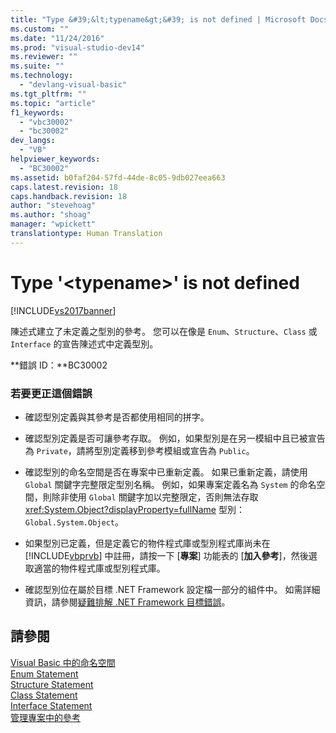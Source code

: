 ```yaml
---
title: "Type &#39;&lt;typename&gt;&#39; is not defined | Microsoft Docs"
ms.custom: ""
ms.date: "11/24/2016"
ms.prod: "visual-studio-dev14"
ms.reviewer: ""
ms.suite: ""
ms.technology: 
  - "devlang-visual-basic"
ms.tgt_pltfrm: ""
ms.topic: "article"
f1_keywords: 
  - "vbc30002"
  - "bc30002"
dev_langs: 
  - "VB"
helpviewer_keywords: 
  - "BC30002"
ms.assetid: b0faf204-57fd-44de-8c05-9db027eea663
caps.latest.revision: 18
caps.handback.revision: 18
author: "stevehoag"
ms.author: "shoag"
manager: "wpickett"
translationtype: Human Translation
---
```

# Type &#39;&lt;typename&gt;&#39; is not defined
[!INCLUDE[vs2017banner](../../../csharp/includes/vs2017banner.md)]

陳述式建立了未定義之型別的參考。  您可以在像是 `Enum`、`Structure`、`Class` 或 `Interface` 的宣告陳述式中定義型別。  
  
 **錯誤 ID：**BC30002  
  
### 若要更正這個錯誤  
  
-   確認型別定義與其參考是否都使用相同的拼字。  
  
-   確認型別定義是否可讓參考存取。  例如，如果型別是在另一模組中且已被宣告為 `Private`，請將型別定義移到參考模組或宣告為 `Public`。  
  
-   確認型別的命名空間是否在專案中已重新定義。  如果已重新定義，請使用 `Global` 關鍵字完整限定型別名稱。  例如，如果專案定義名為 `System` 的命名空間，則除非使用 `Global` 關鍵字加以完整限定，否則無法存取 <xref:System.Object?displayProperty=fullName> 型別：`Global.System.Object`。  
  
-   如果型別已定義，但是定義它的物件程式庫或型別程式庫尚未在 [!INCLUDE[vbprvb](../../../csharp/programming-guide/concepts/linq/includes/vbprvb_md.md)] 中註冊，請按一下 \[**專案**\] 功能表的 \[**加入參考**\]，然後選取適當的物件程式庫或型別程式庫。  
  
-   確認型別位在屬於目標 .NET Framework 設定檔一部分的組件中。  如需詳細資訊，請參閱[疑難排解 .NET Framework 目標錯誤](/visual-studio/msbuild/troubleshooting-dotnet-framework-targeting-errors)。  
  
## 請參閱  
 [Visual Basic 中的命名空間](../../../visual-basic/programming-guide/program-structure/namespaces.md)   
 [Enum Statement](../../../visual-basic/language-reference/statements/enum-statement.md)   
 [Structure Statement](../../../visual-basic/language-reference/statements/structure-statement.md)   
 [Class Statement](../../../visual-basic/language-reference/statements/class-statement.md)   
 [Interface Statement](../../../visual-basic/language-reference/statements/interface-statement.md)   
 [管理專案中的參考](/visual-studio/ide/managing-references-in-a-project)